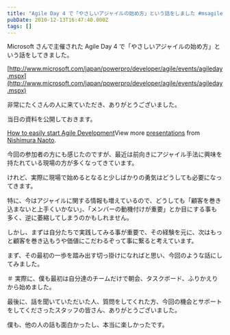 ```yaml
---
title: "Agile Day 4 で「やさしいアジャイルの始め方」という話をしました #msagile"
pubDate: 2010-12-13T16:47:40.000Z
tags: []
---
```


Microsoft さんで主催された Agile Day 4 で「やさしいアジャイルの始め方」という話をしてきました。

[http://www.microsoft.com/japan/powerpro/developer/agile/events/agileday.mspx](http://www.microsoft.com/japan/powerpro/developer/agile/events/agileday.mspx)

非常にたくさんの人に来ていただき、ありがとうございました。

当日の資料を公開しておきます。

[How to easily start Agile Development](http://www.slideshare.net/nawoto/how-to-easily-start-agile-development)View more [presentations](http://www.slideshare.net/) from [Nishimura Naoto](http://www.slideshare.net/nawoto).

今回の参加者の方にも感じたのですが、最近は前向きにアジャイル手法に興味を持たれている現場の方が多くなってきています。

けれど、実際に現場で始めるとなると少しばかりの勇気はどうしても必要になってきます。

特に、今はアジャイルに関する情報も増えているので、どうしても「顧客を巻き込まないと上手くいかない」、「メンバーの動機付けが重要」とか目にする事も多く、逆に萎縮してしまうのかもしれません。

しかし、まずは自分たちで実践してみる事が重要で、その経験を元に、次はもっと顧客を巻き込もうや価値にこだわるぞって事に繋ると考えています。

まず、その最初の一歩を踏み出す切っ掛けになればと思い、今回のような話にしてみました。

＃ 実際に、僕も最初は自分達のチームだけで朝会、タスクボード、ふりかえりから始めました。

最後に、話を聞いていただいた人、質問をしてくれた方、今回の機会とサポートをしてくださったスタッフの皆さん、ありがとうございました。

僕も、他の人の話も面白かったし、本当に楽しかったです。